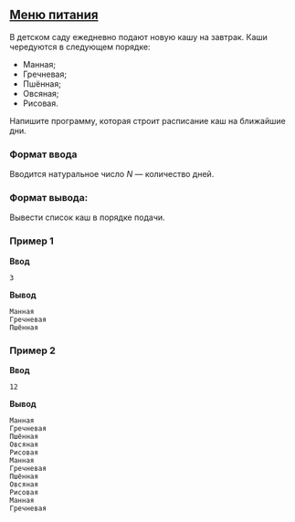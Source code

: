 ## [Меню питания](../../../solutions/3.1/31_l.py)

В детском саду ежедневно подают новую кашу на завтрак.
Каши чередуются в следующем порядке:

- Манная;
- Гречневая;
- Пшённая;
- Овсяная;
- Рисовая.

Напишите программу, которая строит расписание каш на ближайшие дни.

### Формат ввода

Вводится натуральное число $N$ — количество дней.

### Формат вывода:

Вывести список каш в порядке подачи.

### Пример 1

__Ввод__
```plaintext
3
```

__Вывод__
```plaintext
Манная
Гречневая
Пшённая
```

### Пример 2

__Ввод__
```plaintext
12
```

__Вывод__
```plaintext
Манная
Гречневая
Пшённая
Овсяная
Рисовая
Манная
Гречневая
Пшённая
Овсяная
Рисовая
Манная
Гречневая
```